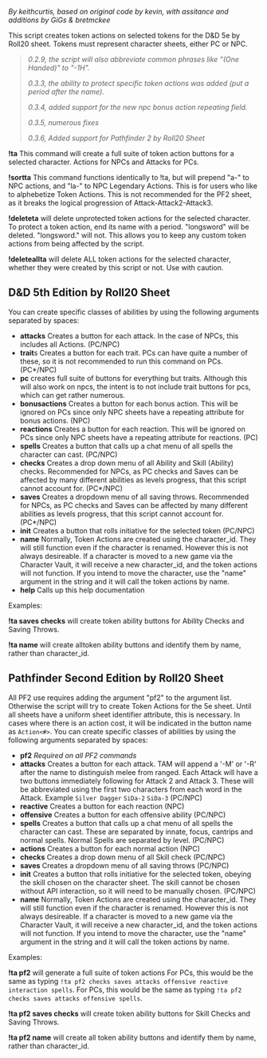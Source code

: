 *By keithcurtis, based on original code by kevin, with assitance and additions by GiGs & bretmckee*

This script creates token actions on selected tokens for the D&D 5e by Roll20 sheet. Tokens must represent character sheets, either PC or NPC.

> *0.2.9, the script will also abbreviate common phrases like "(One Handed)" to "-1H".*
> 
> *0.3.3, the ability to protect specific token actions was added (put a period after the name).*
> 
> *0.3.4, added support for the new npc bonus action repeating field.*
> 
> *0.3.5, numerous fixes*
>
> *0.3.6, Added support for Pathfinder 2 by Roll20 Sheet*

**!ta** This command will create a full suite of token action buttons for a selected character. Actions for NPCs and Attacks for PCs.

**!sortta** This command functions identically to !ta, but will prepend "a-" to NPC actions, and "la-" to NPC Legendary Actions. This is for users who like to alphebetize Token Actions. This is not recommended for the PF2 sheet, as it breaks the logical progression of Attack-Attack2-Attack3.

**!deleteta** will delete unprotected token actions for the selected character. To protect a token action, end its name with a period. "longsword" will be deleted. "longsword." will not. This allows you to keep any custom token actions from being affected by the script.

**!deleteallta** will delete ALL token actions for the selected character, whether they were created by this script or not. Use with caution.

## D&D 5th Edition by Roll20 Sheet
You can create specific classes of abilities by using the following arguments separated by spaces:
- **attacks** Creates a button for each attack. In the case of NPCs, this includes all Actions. (PC/NPC)
- **trait**s Creates a button for each trait. PCs can have quite a number of these, so it is not recommended to run this command on PCs. (PC*/NPC)
- **pc** creates full suite of buttons for everything but traits. Although this will also work on npcs, the intent is to not include trait buttons for pcs, which can get rather numerous. 
- **bonusactions** Creates a button for each bonus action. This will be ignored on PCs since only NPC sheets have a repeating attribute for bonus actions. (NPC)
- **reactions** Creates a button for each reaction. This will be ignored on PCs since only NPC sheets have a repeating attribute for reactions. (PC)
- **spells** Creates a button that calls up a chat menu of all spells the character can cast. (PC/NPC)
- **checks** Creates a drop down menu of all Ability and Skill (Ability) checks. Recommended for NPCs, as PC checks and Saves can be affected by many different abilities as levels progress, that this script cannot account for. (PC*/NPC)
- **saves** Creates a dropdown menu of all saving throws. Recommended for NPCs, as PC checks and Saves can be affected by many different abilities as levels progress, that this script cannot account for. (PC*/NPC)
- **init** Creates a button that rolls initiative for the selected token (PC/NPC)
- **name** Normally, Token Actions are created using the character_id. They will still function even if the character is renamed. However this is not always desireable. If a character is moved to a new game via the Character Vault, it will receive a new character_id, and the token actions will not function. If you intend to move the character, use the "name" argument in the string and it will call the token actions by name.
- **help** Calls up this help documentation

Examples:

**!ta saves checks** will create token ability buttons for Ability Checks and Saving Throws.

**!ta name** will create alltoken ability buttons and identify them by name, rather than character_id.

## Pathfinder Second Edition by Roll20 Sheet
All PF2 use requires adding the argument "pf2" to the argument list. Otherwise the script will try to create Token Actions for the 5e sheet. Until all sheets have a uniform sheet identifier attribute, this is necessary. In cases where there is an action cost, it will be indicated in the button name as `Action<#>`.
You can create specific classes of abilities by using the following arguments separated by spaces:
- **pf2** *Required on all PF2 commands*
- **attacks** Creates a button for each attack. TAM will append a '-M' or '-R' after the name to distinguish melee from ranged. Each Attack will have a two buttons immediately following for Attack 2 and Attack 3. These will be abbreviated using the first two characters from each word in the Attack. Example `Silver Dagger` `SiDa-2` `SiDa-3` (PC/NPC)
- **reactive**  Creates a button for each reaction (NPC)
- **offensive**  Creates a button for each offensive ability (PC/NPC)
- **spells** Creates a button that calls up a chat menu of all spells the character can cast. These are separated by innate, focus, cantrips and normal spells. Normal Spells are separated by level. (PC/NPC)
- **actions** Creates a button for each normal action (NPC)
- **checks** Creates a drop down menu of all Skill check (PC/NPC)
- **saves** Creates a dropdown menu of all saving throws (PC/NPC)
- **init** Creates a button that rolls initiative for the selected token, obeying the skill chosen on the character sheet. The skill cannot be chosen without API interaction, so it will need to be manually chosen. (PC/NPC)
- **name** Normally, Token Actions are created using the character_id. They will still function even if the character is renamed. However this is not always desireable. If a character is moved to a new game via the Character Vault, it will receive a new character_id, and the token actions will not function. If you intend to move the character, use the "name" argument in the string and it will call the token actions by name.

Examples:

**!ta pf2** will generate a full suite of token actions For PCs, this would be the same as typing `!ta pf2 checks saves attacks offensive reactive interaction spells`. For PCs, this would be the same as typing `!ta pf2 checks saves attacks offensive spells`.

**!ta pf2 saves checks** will create token ability buttons for Skill Checks and Saving Throws.

**!ta pf2 name** will create all token ability buttons and identify them by name, rather than character_id.
